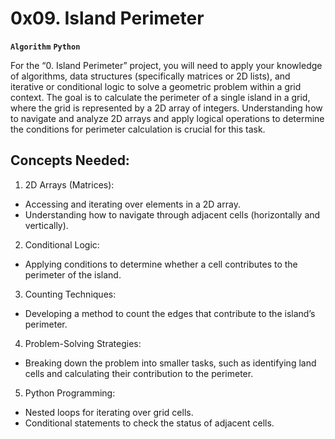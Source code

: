 # 0x09. Island Perimeter

**`Algorithm`** **`Python`**

For the “0. Island Perimeter” project, you will need to apply your knowledge of algorithms, data structures (specifically matrices or 2D lists), and iterative or conditional logic to solve a geometric problem within a grid context. The goal is to calculate the perimeter of a single island in a grid, where the grid is represented by a 2D array of integers. Understanding how to navigate and analyze 2D arrays and apply logical operations to determine the conditions for perimeter calculation is crucial for this task.

## Concepts Needed:

1. 2D Arrays (Matrices):

* Accessing and iterating over elements in a 2D array.
* Understanding how to navigate through adjacent cells (horizontally and vertically).

2. Conditional Logic:

* Applying conditions to determine whether a cell contributes to the perimeter of the island.

3. Counting Techniques:

* Developing a method to count the edges that contribute to the island’s perimeter.

4. Problem-Solving Strategies:

* Breaking down the problem into smaller tasks, such as identifying land cells and calculating their contribution to the perimeter.

5. Python Programming:

* Nested loops for iterating over grid cells.
* Conditional statements to check the status of adjacent cells.
